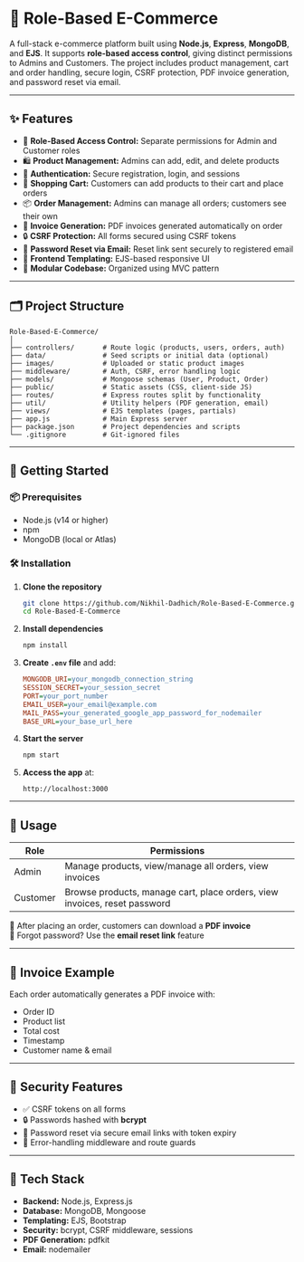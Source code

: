 
# 🛒 Role-Based E-Commerce

A full-stack e-commerce platform built using **Node.js**, **Express**, **MongoDB**, and **EJS**. It supports **role-based access control**, giving distinct permissions to Admins and Customers. The project includes product management, cart and order handling, secure login, CSRF protection, PDF invoice generation, and password reset via email.

---

## ✨ Features

- 🔐 **Role-Based Access Control:** Separate permissions for Admin and Customer roles  
- 🛍️ **Product Management:** Admins can add, edit, and delete products  
- 👤 **Authentication:** Secure registration, login, and sessions  
- 🛒 **Shopping Cart:** Customers can add products to their cart and place orders  
- 📦 **Order Management:** Admins can manage all orders; customers see their own  
- 📄 **Invoice Generation:** PDF invoices generated automatically on order  
- 🔒 **CSRF Protection:** All forms secured using CSRF tokens  
- 🔁 **Password Reset via Email:** Reset link sent securely to registered email  
- 🎨 **Frontend Templating:** EJS-based responsive UI  
- 🧱 **Modular Codebase:** Organized using MVC pattern  

---

## 🗂️ Project Structure

```
Role-Based-E-Commerce/
│
├── controllers/       # Route logic (products, users, orders, auth)
├── data/              # Seed scripts or initial data (optional)
├── images/            # Uploaded or static product images
├── middleware/        # Auth, CSRF, error handling logic
├── models/            # Mongoose schemas (User, Product, Order)
├── public/            # Static assets (CSS, client-side JS)
├── routes/            # Express routes split by functionality
├── util/              # Utility helpers (PDF generation, email)
├── views/             # EJS templates (pages, partials)
├── app.js             # Main Express server
├── package.json       # Project dependencies and scripts
└── .gitignore         # Git-ignored files
```

---

## 🚀 Getting Started

### 📦 Prerequisites

- Node.js (v14 or higher)  
- npm  
- MongoDB (local or Atlas)  

### 🛠️ Installation

1. **Clone the repository**
   ```bash
   git clone https://github.com/Nikhil-Dadhich/Role-Based-E-Commerce.git
   cd Role-Based-E-Commerce
   ```

2. **Install dependencies**
   ```bash
   npm install
   ```

3. **Create `.env` file** and add:
   ```ini
   MONGODB_URI=your_mongodb_connection_string
   SESSION_SECRET=your_session_secret
   PORT=your_port_number
   EMAIL_USER=your_email@example.com
   MAIL_PASS=your_generated_google_app_password_for_nodemailer
   BASE_URL=your_base_url_here
   ```

4. **Start the server**
   ```bash
   npm start
   ```

5. **Access the app** at:
   ```
   http://localhost:3000
   ```

---

## 📌 Usage

| Role     | Permissions                                                         |
|----------|----------------------------------------------------------------------|
| Admin    | Manage products, view/manage all orders, view invoices              |
| Customer | Browse products, manage cart, place orders, view invoices, reset password |

🧾 After placing an order, customers can download a **PDF invoice**  
📧 Forgot password? Use the **email reset link** feature

---

## 🧾 Invoice Example

Each order automatically generates a PDF invoice with:

- Order ID  
- Product list  
- Total cost  
- Timestamp  
- Customer name & email  

---

## 🔐 Security Features

- ✅ CSRF tokens on all forms  
- 🔒 Passwords hashed with **bcrypt**  
- 📧 Password reset via secure email links with token expiry  
- 🧪 Error-handling middleware and route guards  

---

## 🔧 Tech Stack

- **Backend:** Node.js, Express.js  
- **Database:** MongoDB, Mongoose  
- **Templating:** EJS, Bootstrap  
- **Security:** bcrypt, CSRF middleware, sessions  
- **PDF Generation:** pdfkit  
- **Email:** nodemailer  

